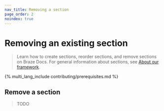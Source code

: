 ```yaml
---
nav_title: Removing a section
page_order: 2
noindex: true
---
```


# Removing an existing section

> Learn how to create sections, reorder sections, and remove sections on Braze Docs. For general information about sections, see [About our framework](../../../../_docs/_home/about_our_framework.md).

{% multi_lang_include contributing/prerequisites.md %}

## Remove a section

> TODO
